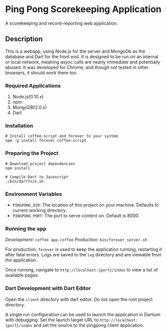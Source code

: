 # Ping Pong Scorekeeping Application

A scorekeeping and record-reporting web application.

## Description

This is a webapp, using Node.js for the server and MongoDb as the database and Dart for the front end.
It is designed to be run on an internal or local network, meaning async calls are nearly immediate and potentially abused.
It was developed for Chrome, and though not tested in other browsers, it should work there too.

### Required Applications
1. Node.js(0.10.x)
1. npm
1. MongoDB(2.0.x)
1. Dart

### Installation
    # Install coffee-script and forever to your system
    npm -g install forever coffee-script

### Preparing the Project
    # Download project dependencies
    npm install

    # Compile Dart to Javascript
    ./bin/dartToJs.sh

### Environment Variables

* `PINGPONG_DIR`: The location of this project on your machine. Defaults to current working directory.
* `PINGPONG_PORT`: The port to serve content on. Default is 8000.

### Running the app

*Development*: `coffee app.coffee`
*Production*: `bin/forever_server.sh`

For production, `forever` is used to keep the application running, restarting it after fatal errors.
Logs are saved to the `log` directory and are viewable from the application.

Once running, navigate to `http://localhost:{port}/index` to view a list of available pages.

### Dart Development with Dart Editor

Open the `client` directory with dart editor.
Do not open the root project directory.

A single run configuration can be used to launch the application in Dartium with debugging.
Set the launch target URL to `http://localhost:{port}/index` and set the source to the pingpong client application.

